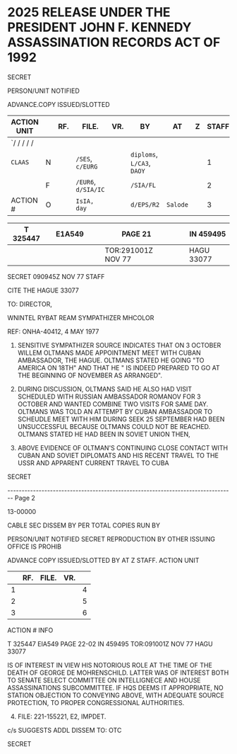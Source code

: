 # 2025 RELEASE UNDER THE PRESIDENT JOHN F. KENNEDY ASSASSINATION RECORDS ACT OF 1992

SECRET

PERSON/UNIT NOTIFIED

ADVANCE.COPY ISSUED/SLOTTED

| ACTION UNIT |     | RF. | FILE.               | VR. | BY                         | AT       | Z   | STAFF |     |
| ----------- | --- | --- | ------------------- | --- | -------------------------- | -------- | --- | ----- | --- |
| `/ / / / /  |     |     |                     |     |                            |          |     |       |     |
| `CLAAS`     | N   |     | `/SES`, `c/EURG`    |     | `diploms`, `L/CA3`, `DAOY` |          |     | 1     | 4   |
|             | F   |     | `/EUR6`, `d/SIA/IC` |     | `/SIA/FL`                  |          |     | 2     | 5   |
| ACTION #    | O   |     | `IsIA, day`         |     | `d/EPS/R2`                 | `Salode` |     | 3     | 6   |

| T 325447 |     | E1A549 |     |     | PAGE 21            |     |     | IN 459495  |
| -------- | --- | ------ | --- | --- | ------------------ | --- | --- | ---------- |
|          |     |        |     |     | TOR:291001Z NOV 77 |     |     | HAGU 33077 |

SECRET 090945Z NOV 77 STAFF

CITE THE HAGUE 33077

TO: DIRECTOR,

WNINTEL RYBAT REAM SYMPATHIZER MHCOLOR

REF: ONHA-40412, 4 MAY 1977

1. SENSITIVE SYMPATHIZER SOURCE INDICATES THAT ON 3 OCTOBER WILLEM OLTMANS MADE APPOINTMENT MEET WITH CUBAN AMBASSADOR, THE HAGUE. OLTMANS STATED HE GOING "TO AMERICA ON 18TH" AND THAT HE " IS INDEED PREPARED TO GO AT THE BEGINNING OF NOVEMBER AS ARRANGED".

2. DURING DISCUSSION, OLTMANS SAID HE ALSO HAD VISIT SCHEDULED WITH RUSSIAN AMBASSADOR ROMANOV FOR 3 OCTOBER AND WANTED COMBINE TWO VISITS FOR SAME DAY. OLTMANS WAS TOLD AN ATTEMPT BY CUBAN AMBASSADOR TO SCHEUDLE MEET WITH HIM DURING SEEK 25 SEPTEMBER HAD BEEN UNSUCCESSFUL BECAUSE OLTMANS COULD NOT BE REACHED. OLTMANS STATED HE HAD BEEN IN SOVIET UNION THEN,

3. ABOVE EVIDENCE OF OLTMAN'S CONTINUING CLOSE CONTACT WITH CUBAN AND SOVIET DIPLOMATS AND HIS RECENT TRAVEL TO THE USSR AND APPARENT CURRENT TRAVEL TO CUBA

SECRET


-------------------------------------------------------------------------------- Page 2

13-00000

CABLE SEC DISSEM BY PER TOTAL COPIES RUN BY

PERSON/UNIT NOTIFIED SECRET REPRODUCTION BY OTHER
ISSUING OFFICE IS PROHIB

ADVANCE COPY ISSUED/SLOTTED BY AT Z STAFF.
ACTION UNIT

|     | RF. | FILE. | VR. |     |
| --- | --- | ----- | --- | --- |
| 1   |     |       |     | 4   |
| 2   |     |       |     | 5   |
| 3   |     |       |     | 6   |

ACTION # INFO

T 325447 EIA549 PAGE 22-02 IN 459495
TOR:091001Z NOV 77 HAGU 33077

IS OF INTEREST IN VIEW HIS NOTORIOUS ROLE AT THE TIME
OF THE DEATH OF GEORGE DE MOHRENSCHILD. LATTER WAS OF
INTEREST BOTH TO SENATE SELECT COMMITTEE ON INTELLIGNECE
AND HOUSE ASSASSINATIONS SUBCOMMITTEE. IF HQS DEEMS
IT APPROPRIATE, NO STATION OBJECTION TO CONVEYING ABOVE,
WITH ADEQUATE SOURCE PROTECTION, TO PROPER CONGRESSIONAL
AUTHORITIES.

4. FILE: 221-155221, E2, IMPDET.

c/s SUGGESTS ADDL DISSEM TO: OTC

SECRET
